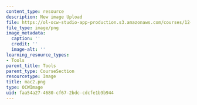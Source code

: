 ```yaml
---
content_type: resource
description: New image Upload
file: https://ol-ocw-studio-app-production.s3.amazonaws.com/courses/12-811-tropical-meteorology-spring-2011/faa54a274680cf672bdccdcfe1b9b944_mac2.png
file_type: image/png
image_metadata:
  caption: ''
  credit: ''
  image-alt: ''
learning_resource_types:
- Tools
parent_title: Tools
parent_type: CourseSection
resourcetype: Image
title: mac2.png
type: OCWImage
uid: faa54a27-4680-cf67-2bdc-cdcfe1b9b944
---
```

